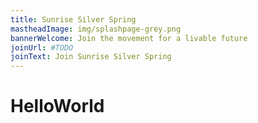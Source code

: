 ```yaml
---
title: Sunrise Silver Spring
mastheadImage: img/splashpage-grey.png
bannerWelcome: Join the movement for a livable future
joinUrl: #TODO
joinText: Join Sunrise Silver Spring
---
```

# HelloWorld
